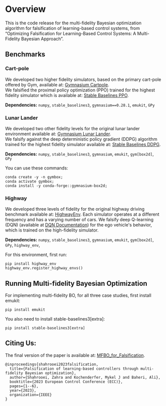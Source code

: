 # Overview

This is the code release for the multi-fidelity Bayesian optimization algorithm for falsification of learning-based control systems, from “Optimizing Falsification for Learning-Based Control Systems: A Multi-Fidelity Bayesian Approach”.

## Benchmarks

### Cart-pole
We developed two higher fidelity simulators, based on the primary cart-pole offered by Gym, available at: [Gymnasium Cartpole](https://github.com/Farama-Foundation/Gymnasium/blob/main/gymnasium/envs/classic_control/cartpole.py).  
We falsified the proximal policy optimization (PPO) trained for the highest fidelity simulator which is available at: [Stable Baselines PPO](https://github.com/DLR-RM/stable-baselines3/blob/master/docs/modules/ppo.rst).

**Dependencies:** `numpy`, `stable_baselines3`, `gymnasium==0.28.1`, `emukit`, `GPy`

### Lunar Lander

We developed two other fidelity levels for the original lunar lander environment available at: [Gymnasium Lunar Lander](https://github.com/Farama-Foundation/Gymnasium/blob/main/gymnasium/envs/box2d/lunar_lander.py).  
We falsify against the deep deterministic policy gradient (DDPG) algorithm trained for the highest fidelity simulator available at: [Stable Baselines DDPG](https://github.com/Stable-Baselines-Team/stable-baselines/blob/master/docs/modules/ddpg.rst).

**Dependencies:** `numpy`, `stable_baselines3`, `gymnasium`, `emukit`, `gym[box2d]`, `GPy`

You can use these commands:
```
conda create -y -n gymbox;
conda activate gymbox;
conda install -y conda-forge::gymnasium-box2d;
```

### Highway

We developed three levels of fidelity for the original highway driving benchmark available at: [HighwayEnv](https://github.com/Farama-Foundation/HighwayEnv). Each simulator operates at a different frequency and has a varying number of cars. We falsify deep Q-learning (DQN) (available at [DQN Documentation](https://github.com/DLR-RM/stable-baselines3/blob/master/docs/modules/dqn.rst)) for the ego vehicle's behavior, which is trained on the high-fidelity simulator.

**Dependencies:** `numpy`, `stable_baselines3`, `gymnasium`, `emukit`, `gym[box2d]`, `GPy`, `highway_env`,

For this environment, first run:
```
pip install highway_env
highway_env.register_highway_envs()
```
## Running Multi-fidelity Bayesian Optimization
For implementing multi-fidelity BO, for all three case studies, first install emukit:
```
pip install emukit
```
You also need to install stable-baselines3[extra]:
```
pip install stable-baselines3[extra]
```

## Citing Us:
The final version of the paper is available at: [MFBO_for_Falsification](https://ieeexplore.ieee.org/stamp/stamp.jsp?arnumber=10178417).

```
@inproceedings{shahrooei2023falsification,
  title={Falsification of learning-based controllers through multi-fidelity Bayesian optimization},
  author={Shahrooei, Zahra and Kochenderfer, Mykel J and Baheri, Ali},
  booktitle={2023 European Control Conference (ECC)},
  pages={1--6},
  year={2023},
  organization={IEEE}
}
```
